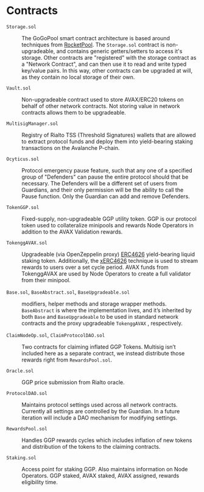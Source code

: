 # Contracts

`Storage.sol` <dd>The GoGoPool smart contract architecture is based around techniques from [RocketPool](https://github.com/rocket-pool/rocketpool). The `Storage.sol` contract is non-upgradeable, and contains generic getters/setters to access it's storage. Other contracts are "registered" with the storage contract as a "Network Contract", and can then use it to read and write typed key/value pairs. In this way, other contracts can be upgraded at will, as they contain no local storage of their own. </dd>

`Vault.sol` <dd> Non-upgradeable contract used to store AVAX/ERC20 tokens on behalf of other network contracts. Not storing value in network contracts allows them to be upgradeable.</dd>

`MultisigManager.sol` <dd>Registry of Rialto TSS (Threshold Signatures) wallets that are allowed to extract protocol funds and deploy them into yield-bearing staking transactions on the Avalanche P-chain.</dd>

`Ocyticus.sol` <dd> Protocol emergency pause feature, such that any one of a specified group of "Defenders" can pause the entire protocol should that be necessary. The Defenders will be a different set of users from Guardians, and their only permission will be the ability to call the Pause function. Only the Guardian can add and remove Defenders.</dd>

`TokenGGP.sol` <dd> Fixed-supply, non-upgradeable GGP utility token. GGP is our protocol token used to collateralize minipools and rewards Node Operators in addition to the AVAX Validation rewards.</dd>

`TokenggAVAX.sol` <dd>Upgradeable (via OpenZeppelin proxy) [ERC4626](https://eips.ethereum.org/EIPS/eip-4626) yield-bearing liquid staking token. Additionally, the [xERC4626](https://github.com/fei-protocol/ERC4626/blob/main/src/xERC4626.sol) technique is used to stream rewards to users over a set cycle period. AVAX funds from TokenggAVAX are used by Node Operators to create a full validator from their minipool.</dd>

`Base.sol`, `BaseAbstract.sol`, `BaseUpgradeable.sol` <dd> modifiers, helper methods and storage wrapper methods. `BaseAbstract` is where the implementation lives, and it’s inherited by both `Base` and `BaseUpgradeable` to be used in standard network contracts and the proxy upgradeable `TokenggAVAX` , respectively.</dd>

`ClaimNodeOp.sol`, `ClaimProtocolDAO.sol` <dd> Two contracts for claiming inflated GGP Tokens. Multisig isn’t included here as a separate contract, we instead distribute those rewards right from `RewardsPool.sol`. </dd>

`Oracle.sol` <dd> GGP price submission from Rialto oracle.</dd>

`ProtocolDAO.sol` <dd> Maintains protocol settings used across all network contracts. Currently all settings are controlled by the Guardian. In a future iteration will include a DAO mechanism for modifying settings.</dd>

`RewardsPool.sol` <dd> Handles GGP rewards cycles which includes inflation of new tokens and distribution of the tokens to the claiming contracts.</dd>

`Staking.sol` <dd> Access point for staking GGP. Also maintains information on Node Operators. GGP staked, AVAX staked, AVAX assigned, rewards eligibility time.</dd>
